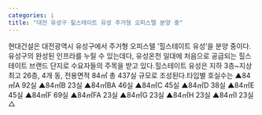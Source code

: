 ```yaml
---
categories: i
title: "대전 유성구 힐스테이트 유성 주거형 오피스텔 분양 중"
---
```

현대건설은 대전광역시 유성구에서 주거형 오피스텔 ‘힐스테이트 유성’을 분양 중이다.유성구의 완성된 인프라를 누릴 수 있는데다, 유성온천 일대에 처음으로 공급되는 힐스테이트 브랜드 단지로 수요자들의 주목을 받고 있다.힐스테이트 유성은 지하 3층~지상 최고 26층, 4개 동, 전용면적 84㎡ 총 437실 규모로 조성된다.타입별 호실수는 ▲84㎡A 92실 ▲84㎡B 23실 ▲84㎡BA 46실 ▲84㎡C 45실 ▲84㎡D 38실 ▲84㎡E 45실 ▲84㎡F 69실 ▲84㎡FA 23실 ▲84㎡G 23실 ▲84㎡H 23실 ▲84㎡I 23실 △